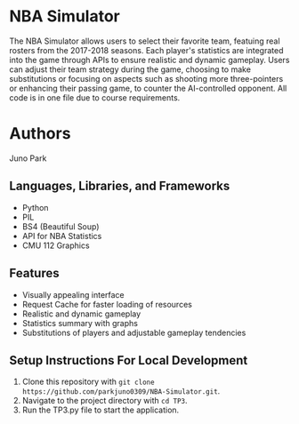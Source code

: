 # NBA Simulator

The NBA Simulator allows users to select their favorite team, featuing real rosters from the 2017-2018 seasons. Each player's statistics are integrated into the game through APIs to ensure realistic and dynamic gameplay. Users can adjust their team strategy during the game, choosing to make substitutions or focusing on aspects such as shooting more three-pointers or enhancing their passing game, to counter the AI-controlled opponent. All code is in one file due to course requirements. 

# Authors

Juno Park

## Languages, Libraries, and Frameworks

-   Python
-   PIL
-   BS4 (Beautiful Soup)
-   API for NBA Statistics
-   CMU 112 Graphics

## Features

-   Visually appealing interface
-   Request Cache for faster loading of resources
-   Realistic and dynamic gameplay
-   Statistics summary with graphs
-   Substitutions of players and adjustable gameplay tendencies

## Setup Instructions For Local Development

1. Clone this repository with `git clone https://github.com/parkjuno0309/NBA-Simulator.git`.
2. Navigate to the project directory with `cd TP3`.
3. Run the TP3.py file to start the application.
